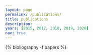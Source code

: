 ```yaml
---
layout: page
permalink: /publications/
title: publications
description: 
years: [2015, 2017, 2018, 2019, 2020]
nav: true
---
```


<div class="publications">

{% bibliography -f papers %}

</div>
